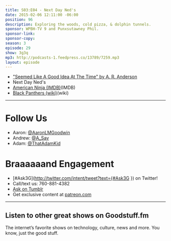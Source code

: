 ```yaml
---
title: S03:E04 - Next Day Ned's
date: 2015-02-06 12:11:00 -06:00
position: 96
description: Exploring the woods, cold pizza, & dolphin tunnels.
sponsor: WPBH-TV 9 and Punxsutawney Phil.
sponsor-link: 
sponsor-copy: 
season: 3
episode: 29
show: 3g3q
mp3: http://podcasts-1.feedpress.co/13789/7259.mp3
layout: episode
---
```


- ["Seemed Like A Good Idea At The Time" by A. R. Anderson](https://docs.google.com/document/d/1ytMifNuYr3kIgYnp_7wtU4aQE6fyUzYL5I6visgT2v0/edit?usp=docslist_api)
- Next Day Ned's
- [American Ninja (IMDB)](http://www.imdb.com/title/tt0088708/)(IMDB)
- [Black Panthers (wiki)](http://en.wikipedia.org/wiki/Black_Panther_Party)(wiki)

***

# Follow Us
* Aaron: [@AaronLMGoodwin](http://twitter.com/aaronlmgoodwin)
* Andrew: [@A_Sav](http://twitter.com/a_sav)
* Adam: [@ThatAdamKid](http://twitter.com/thatadamkid)

# Braaaaaand Engagement
* [#Ask3G](http://twitter.com/intent/tweet?text={#Ask3G }) on Twitter!
* Call/text us: 760-881-4382
* [Ask on Tumblr](http://3g3q.co/ask)
* Get exclusive content at [patreon.com](http://www.patreon.com/3g3q)

***

## Listen to other great shows on Goodstuff.fm
The internet’s favorite shows on technology, culture, news and more. You know, just the good stuff.
